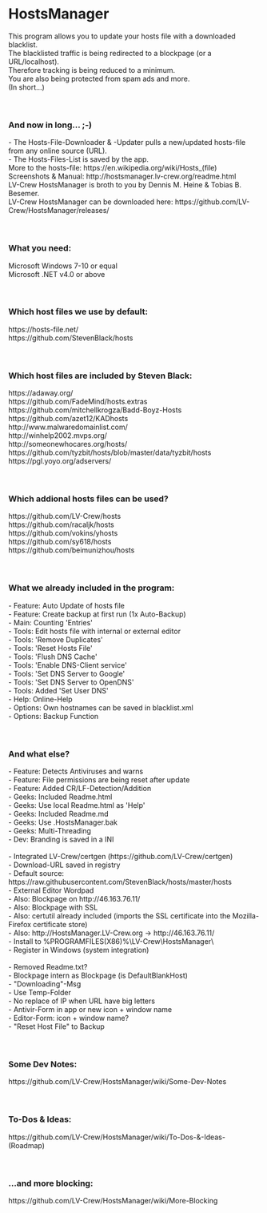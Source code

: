 ﻿# HostsManager
This program allows you to update your hosts file with a downloaded blacklist.<br>
The blacklisted traffic is being redirected to a blockpage (or a URL/localhost).<br>
Therefore tracking is being reduced to a minimum.<br>
You are also being protected from spam ads and more.<br>
(In short...)<br>
<br>
<br>
<h3><b>And now in long... ;-)</b></h3>
- The Hosts-File-Downloader & -Updater pulls a new/updated hosts-file from any online source (URL).<br>
- The Hosts-Files-List is saved by the app.<br>
More to the hosts-file: https://en.wikipedia.org/wiki/Hosts_(file)<br>
Screenshots & Manual: http://hostsmanager.lv-crew.org/readme.html<br>
LV-Crew HostsManager is broth to you by Dennis M. Heine & Tobias B. Besemer.<br>
LV-Crew HostsManager can be downloaded here: https://github.com/LV-Crew/HostsManager/releases/<br>
<br>
<br>
<h3><b>What you need:</b></h3>
Microsoft Windows 7-10 or equal<br>
Microsoft .NET v4.0 or above<br>
<br>
<br>
<h3><b>Which host files we use by default:</b></h3>
https://hosts-file.net/<br>
https://github.com/StevenBlack/hosts<br>
<br>
<br>
<h3><b>Which host files are included by Steven Black:</b></h3>
https://adaway.org/<br>
https://github.com/FadeMind/hosts.extras<br>
https://github.com/mitchellkrogza/Badd-Boyz-Hosts<br>
https://github.com/azet12/KADhosts<br>
http://www.malwaredomainlist.com/<br>
http://winhelp2002.mvps.org/<br>
http://someonewhocares.org/hosts/<br>
https://github.com/tyzbit/hosts/blob/master/data/tyzbit/hosts<br>
https://pgl.yoyo.org/adservers/<br>
<br>
<br>
<h3><b>Which addional hosts files can be used?</b></h3>
https://github.com/LV-Crew/hosts<br>
https://github.com/racaljk/hosts<br>
https://github.com/vokins/yhosts<br>
https://github.com/sy618/hosts<br>
https://github.com/beimunizhou/hosts<br>
<br>
<br>
<h3><b>What we already included in the program:</b></h3>
- Feature: Auto Update of hosts file<br>
- Feature: Create backup at first run (1x Auto-Backup)<br>
- Main: Counting 'Entries'<br>
- Tools: Edit hosts file with internal or external editor<br>
- Tools: 'Remove Duplicates'<br>
- Tools: 'Reset Hosts File'<br>
- Tools: 'Flush DNS Cache'<br>
- Tools: 'Enable DNS-Client service'<br>
- Tools: 'Set DNS Server to Google'<br>
- Tools: 'Set DNS Server to OpenDNS'<br>
- Tools: Added 'Set User DNS'<br>
- Help: Online-Help<br>
- Options: Own hostnames can be saved in blacklist.xml<br>
- Options: Backup Function<br>
<br>
<br>
<h3><b>And what else?</b></h3>
- Feature: Detects Antiviruses and warns<br>
- Feature: File permissions are being reset after update<br>
- Feature: Added CR/LF-Detection/Addition<br>
- Geeks: Included Readme.html<br>
- Geeks: Use local Readme.html as 'Help'<br>
- Geeks: Included Readme.md<br>
- Geeks: Use .HostsManager.bak<br>
- Geeks: Multi-Threading<br>
- Dev: Branding is saved in a INI<br>
<br>
- Integrated LV-Crew/certgen (https://github.com/LV-Crew/certgen)<br>
- Download-URL saved in registry<br>
- Default source: https://raw.githubusercontent.com/StevenBlack/hosts/master/hosts<br>
- External Editor Wordpad<br>
- Also: Blockpage on http://46.163.76.11/<br>
- Also: Blockpage with SSL<br>
- Also: certutil already included (imports the SSL certificate into the Mozilla-Firefox certificate store)<br>
- Also: http://HostsManager.LV-Crew.org -> http://46.163.76.11/<br>
- Install to %PROGRAMFILES(X86)%\LV-Crew\HostsManager\<br>
- Register in Windows (system integration)<br>
<br>
- Removed Readme.txt?<br>
- Blockpage intern as Blockpage (is DefaultBlankHost)<br>
- "Downloading"-Msg<br>
- Use Temp-Folder<br>
- No replace of IP when URL have big letters<br>
- Antivir-Form in app or new icon + window name<br>
- Editor-Form: icon + window name?<br>
- "Reset Host File" to Backup<br>
<br>
<br>
<h3><b>Some Dev Notes:</b></h3>
https://github.com/LV-Crew/HostsManager/wiki/Some-Dev-Notes<br>
<br>
<br>
<h3><b>To-Dos & Ideas:</b></h3>
https://github.com/LV-Crew/HostsManager/wiki/To-Dos-&-Ideas-(Roadmap)<br>
<br>
<br>
<h3><b>...and more blocking:</b></h3>
https://github.com/LV-Crew/HostsManager/wiki/More-Blocking<br>
